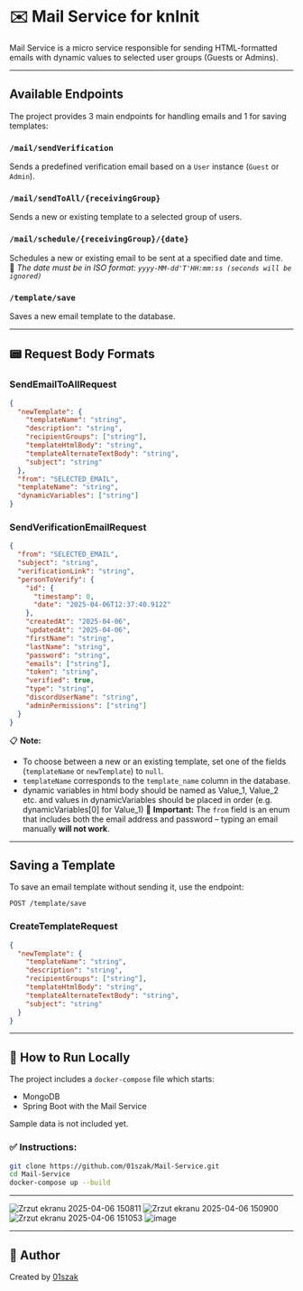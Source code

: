 # ✉️  Mail Service for knInit

Mail Service is a micro service responsible for sending HTML-formatted emails with dynamic values to selected user groups (Guests or Admins).

---

## Available Endpoints

The project provides 3 main endpoints for handling emails and 1 for saving templates:

### `/mail/sendVerification`
Sends a predefined verification email based on a `User` instance (`Guest` or `Admin`).

###  `/mail/sendToAll/{receivingGroup}`
Sends a new or existing template to a selected group of users.

###  `/mail/schedule/{receivingGroup}/{date}`
Schedules a new or existing email to be sent at a specified date and time.  
📌 *The date must be in ISO format: `yyyy-MM-dd'T'HH:mm:ss (seconds will be ignored)`*

### `/template/save`
Saves a new email template to the database.

---

## 📟 Request Body Formats

### SendEmailToAllRequest
```json
{
  "newTemplate": {
    "templateName": "string",
    "description": "string",
    "recipientGroups": ["string"],
    "templateHtmlBody": "string",
    "templateAlternateTextBody": "string",
    "subject": "string"
  },
  "from": "SELECTED_EMAIL",
  "templateName": "string",
  "dynamicVariables": ["string"]
}
```

### SendVerificationEmailRequest
```json
{
  "from": "SELECTED_EMAIL",
  "subject": "string",
  "verificationLink": "string",
  "personToVerify": {
    "id": {
      "timestamp": 0,
      "date": "2025-04-06T12:37:40.912Z"
    },
    "createdAt": "2025-04-06",
    "updatedAt": "2025-04-06",
    "firstName": "string",
    "lastName": "string",
    "password": "string",
    "emails": ["string"],
    "token": "string",
    "verified": true,
    "type": "string",
    "discordUserName": "string",
    "adminPermissions": ["string"]
  }
}
```

📋 **Note:** 
- To choose between a new or an existing template, set one of the fields (`templateName` or `newTemplate`) to `null`.  
- `templateName` corresponds to the `template_name` column in the database.
- dynamic variables in html body should be named as Value_1, Value_2 etc. and values in dynamicVariables should be placed in order (e.g. dynamicVariables[0] for Value_1)
📌 **Important:** The `from` field is an enum that includes both the email address and password – typing an email manually **will not work**.

---

## Saving a Template

To save an email template without sending it, use the endpoint:
```
POST /template/save
```
### CreateTemplateRequest
```json
{
  "newTemplate": {
    "templateName": "string",
    "description": "string",
    "recipientGroups": ["string"],
    "templateHtmlBody": "string",
    "templateAlternateTextBody": "string",
    "subject": "string"
  }
}
```

---

## 🔧 How to Run Locally

The project includes a `docker-compose` file which starts:
- MongoDB
- Spring Boot with the Mail Service

 Sample data is not included yet.

### ✅ Instructions:
```bash
git clone https://github.com/01szak/Mail-Service.git
cd Mail-Service
docker-compose up --build
```

---

![Zrzut ekranu 2025-04-06 150811](https://github.com/user-attachments/assets/60cf1c71-0f8b-406c-8fac-25171b4aa4f1)
![Zrzut ekranu 2025-04-06 150900](https://github.com/user-attachments/assets/4f28db45-0889-4325-acc3-186035ba478a)
![Zrzut ekranu 2025-04-06 151053](https://github.com/user-attachments/assets/0aaa9034-5302-44ba-9c18-b21d72a52347)
![image](https://github.com/user-attachments/assets/da3e907e-6cd7-4d3b-8c54-5e9f225cce13)


---

## 👤 Author
Created by [01szak](https://github.com/01szak)

